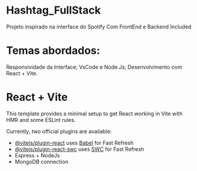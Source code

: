 # Hashtag_FullStack

Projeto inspirado na interface do Spotify
Com FrontEnd e Backend Included

# Temas abordados:

Responsividade da Interface;
VsCode e Node.Js;
Desenvolvimento com React + Vite.

# React + Vite

This template provides a minimal setup to get React working in Vite with HMR and some ESLint rules.

Currently, two official plugins are available:

- [@vitejs/plugin-react](https://github.com/vitejs/vite-plugin-react/blob/main/packages/plugin-react/README.md) uses [Babel](https://babeljs.io/) for Fast Refresh
- [@vitejs/plugin-react-swc](https://github.com/vitejs/vite-plugin-react-swc) uses [SWC](https://swc.rs/) for Fast Refresh
- Espress + NodeJs
- MongoDB connection
